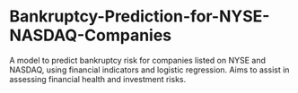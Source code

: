 # Bankruptcy-Prediction-for-NYSE-NASDAQ-Companies
A model to predict bankruptcy risk for companies listed on NYSE and NASDAQ, using financial indicators and logistic regression. Aims to assist in assessing financial health and investment risks.
